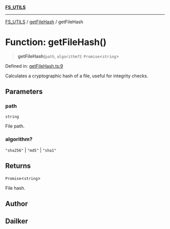 [**FS_UTILS**](../../README.md)

***

[FS_UTILS](../../README.md) / [getFileHash](../README.md) / getFileHash

# Function: getFileHash()

> **getFileHash**(`path`, `algorithm?`): `Promise`\<`string`\>

Defined in: [getFileHash.ts:9](https://github.com/dailker/everyutil-js/blob/7799f3f003cb23f425be3f1c83c38483e2648188/src/fs/getFileHash.ts#L9)

Calculates a cryptographic hash of a file, useful for integrity checks.

## Parameters

### path

`string`

File path.

### algorithm?

`"sha256"` | `"md5"` | `"sha1"`

## Returns

`Promise`\<`string`\>

File hash.

## Author

## Dailker
